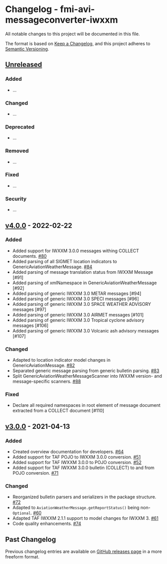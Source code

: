 # Changelog - fmi-avi-messageconverter-iwxxm

All notable changes to this project will be documented in this file.

The format is based on [Keep a Changelog](https://keepachangelog.com/en/1.0.0/), and this project adheres
to [Semantic Versioning](https://semver.org/spec/v2.0.0.html).

## [Unreleased]

### Added

- ...

### Changed

- ...

### Deprecated

- ...

### Removed

- ...

### Fixed

- ...

### Security

- ...

## [v4.0.0] - 2022-02-22

### Added

- Added support for IWXXM 3.0.0 messages withing COLLECT documents. [#80]
- Added parsing of all SIGMET location indicators to GenericAviationWeatherMessage. [#84]
- Added parsing of message translation status from IWXXM Message [#91]
- Added parsing of xmlNamespace in GenericAviationWeatherMessage [#92]
- Added parsing of generic IWXXM 3.0 METAR messages [#94]
- Added parsing of generic IWXXM 3.0 SPECI messages [#96]
- Added parsing of generic IWXXM 3.0 SPACE WEATHER ADVISORY messages [#97]
- Added parsing of generic IWXXM 3.0 AIRMET messages [#101]
- Added parsing of generic IWXXM 3.0 Tropical cyclone advisory messages [#106]
- Added parsing of generic IWXXM 3.0 Volcanic ash advisory messages [#107]

### Changed

- Adapted to location indicator model changes in GenericAviationMessage. [#82]
- Separated generic message parsing from generic bulletin parsing. [#83]
- Split GenericAviationWeatherMessageScanner into IWXXM version- and message-specific scanners. [#88]

### Fixed
- Declare all required namespaces in root element of message document extracted from a COLLECT document [#110]

## [v3.0.0] - 2021-04-13

### Added

- Created overview documentation for developers. [#64]
- Added support for TAF POJO to IWXXM 3.0.0 conversion. [#51]
- Added support for TAF IWXXM 3.0.0 to POJO conversion. [#52]
- Added support for TAF IWXXM 3.0.0 bulletin (COLLECT) to and from POJO conversion. [#71]

### Changed

- Reorganized bulletin parsers and serializers in the package structure. [#72]
- Adapted to `AviationWeatherMessage.getReportStatus()` being non-`Optional`. [#60]
- Adapted TAF IWXXM 2.1.1 support to model changes for IWXXM 3. [#61]
- Code quality enhancements. [#74]

## Past Changelog

Previous changelog entries are available on [GitHub releases page](https://github.com/fmidev/fmi-avi-messageconverter-iwxxm/releases) in a more freeform format.

[Unreleased]: https://github.com/fmidev/fmi-avi-messageconverter-iwxxm/compare/fmi-avi-messageconverter-iwxxm-4.0.0...HEAD

[v4.0.0]: https://github.com/fmidev/fmi-avi-messageconverter-iwxxm/releases/tag/fmi-avi-messageconverter-iwxxm-4.0.0

[v3.0.0]: https://github.com/fmidev/fmi-avi-messageconverter-iwxxm/releases/tag/fmi-avi-messageconverter-iwxxm-3.0.0

[#51]:https://github.com/fmidev/fmi-avi-messageconverter-iwxxm/issues/51

[#52]:https://github.com/fmidev/fmi-avi-messageconverter-iwxxm/issues/52

[#60]:https://github.com/fmidev/fmi-avi-messageconverter-iwxxm/issues/60

[#61]:https://github.com/fmidev/fmi-avi-messageconverter-iwxxm/issues/61

[#64]:https://github.com/fmidev/fmi-avi-messageconverter-iwxxm/issues/64

[#71]:https://github.com/fmidev/fmi-avi-messageconverter-iwxxm/issues/71

[#72]:https://github.com/fmidev/fmi-avi-messageconverter-iwxxm/issues/72

[#74]:https://github.com/fmidev/fmi-avi-messageconverter-iwxxm/issues/74

[#80]:https://github.com/fmidev/fmi-avi-messageconverter-iwxxm/issues/80

[#82]:https://github.com/fmidev/fmi-avi-messageconverter-iwxxm/issues/82

[#83]:https://github.com/fmidev/fmi-avi-messageconverter-iwxxm/issues/83

[#84]:https://github.com/fmidev/fmi-avi-messageconverter-iwxxm/issues/84

[#88]:https://github.com/fmidev/fmi-avi-messageconverter-iwxxm/issues/88